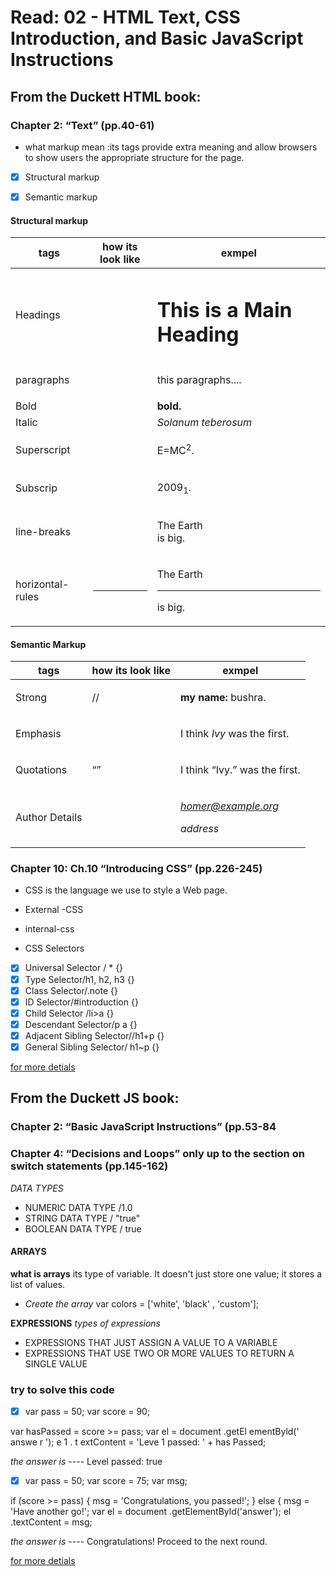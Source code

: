 # Read: 02 - HTML Text, CSS Introduction, and Basic JavaScript Instructions
## From the Duckett HTML book:
### Chapter 2: “Text” (pp.40-61)

- what markup mean :its tags provide extra meaning and allow browsers to show users the appropriate structure for the page.
- [x] Structural markup
- [x] Semantic markup
 

 #### Structural markup
 |tags|how its look like|exmpel|
 |----|-----------------|------|
 |Headings|<h1>|<h1>This is a Main Heading</h1>|
 |paragraphs|<p>|<p>this paragraphs....</p>|
 |Bold |<b>| <b>bold.</b>|
 |Italic|<i>|<i>Solanum teberosum</i>|
 |Superscript  |<sup>|<p>E=MC<sup>2</sup>.</p>|
 |Subscrip|<sub>|<p>2009<sub>1</sub>.</p>|
 |line-breaks|<br />|<p>The Earth<br />is big.</p>|
 |horizontal-rules|<hr />|<p>The Earth</p><hr /><p>is big.</p>|

 #### Semantic Markup

|tags|how its look like|exmpel|
|----|-----------------|------|
|Strong|//<strong>|<p><strong>my name:</strong> bushra.</p>|
|Emphasis|<em>|<p>I think <em>Ivy</em> was the first.</p>|
|Quotations|<q>|<p>I think <q>Ivy.</q> was the first.</p>|
|Author Details|<address>|<address><p><a href="">homer@example.org</a></p>address</p></address>|

### Chapter 10: Ch.10 “Introducing CSS” (pp.226-245)
* CSS is the language we use to style a Web page.
- External -CSS
- internal-css


- CSS Selectors
- [x] Universal Selector / * {}
- [x] Type Selector/h1, h2, h3 {}
- [x] Class Selector/.note {}
- [x] ID Selector/#introduction {}
- [x] Child Selector /li>a {}
- [x] Descendant Selector/p a {}
- [x] Adjacent Sibling Selector//h1+p {}
- [x] General Sibling Selector/ h1~p {}

[for more detials](https://alqudscollege-my.sharepoint.com/:b:/g/personal/advtech_ltuc_com/ETDKUSIt9BxKml92neQqsLoB7WTLFO70vcsmQ8I-HlRTEQ?e=FczW8Q)


## From the Duckett JS book:
### Chapter 2: “Basic JavaScript Instructions” (pp.53-84
### Chapter 4: “Decisions and Loops” only up to the section on switch statements (pp.145-162)
 
*DATA TYPES*
- NUMERIC DATA TYPE  /1.0
- STRING DATA TYPE  / "true"
- BOOLEAN DATA TYPE / true 

#### ARRAYS 
**what is arrays**
its type of variable. It doesn't just store one value; it stores a list of values.
- *Create the array*
var colors = ['white',
'black' ,
'custom']; 
 
 **EXPRESSIONS**
  *types of expressions*
 * EXPRESSIONS THAT JUST ASSIGN A VALUE TO A VARIABLE
 * EXPRESSIONS THAT USE TWO OR MORE VALUES TO RETURN A SINGLE VALUE
 
 ### try to solve this code 
 - [x] var pass = 50;
var score = 90;

var hasPassed = score >= pass;
var el = document .getEl ementByld(' answe r ');
e 1 . t extContent = 'Leve 1 passed: ' + has Passed;

*the answer is* ----
Level passed: true 

- [x] var pass = 50;
var score = 75;
var msg;

if (score >= pass) {
msg = 'Congratulations, you passed!';
} else {
msg = 'Have another go!';
var el = document .getElementByld('answer');
el .textContent = msg; 

*the answer is* ----
Congratulations!
Proceed to the next
round. 

[for more detials](https://alqudscollege-my.sharepoint.com/:b:/g/personal/advtech_ltuc_com/Ecix8R_amQVPhRpnPyJaSmoBleNloBxgtjgnbXS7T9MgoA?e=PPfTVl)



 


 


 
 












